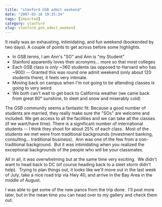 ```yaml
---
title: "stanford GSB admit weekend"
date: "2007-03-18 19:35:34"
tags: [imported]
category: stanford
slug: stanford_gsb_admit_weekend
---
```

	

It really was an exhausting, intimidating, and fun weekend (bookended by two days).  A couple of points to get across before some highlights.

<ul>
	<li>In GSB terms, I am Ann's "SO" and Ann is "my Student"</li>
	<li>Stanford apparently loves their acronyms... more so that most colleges</li>
	<li>Each GSB class is<em> only</em> ~360 students (as opposed to Harvard who has ~900) -- Granted this was round one admit weekend (only about 120 students there), it feels very intimate.</li>
	<li>Moving back on campus when I'm not going to be attending classes is going to very weird</li>
	<li>We both can't wait to get back to California weather (we came back from great 80° sunshine, to sleet and snow and miserably cold)</li>
</ul>

The GSB community seems a fantastic fit.  Because a good number of students are married, they really make sure the "SOs" are welcome and included.  We get access to all the facilities and we can take all the classes (if we want/have time).  There is a significant number of international students -- I think they shoot for about 25% of each class.  Most of the students we met were from traditional backgrounds (investment banking, consulting... traditional business).  Ann was one of the few from a non-traditional background.  But it was intimidating when you realized the exceptional backgrounds of the people who will be your classmates.

All in all, it was overwhelming but at the same time very exciting.  We didn't want to head back to DC (of course heading back to a sleet storm didn't help).  Trying to plan things out, it looks like we'll move out in the last week of July, take a nice road trip via Hwy 40, and arrive in the Bay Area in the middle of August.

I was able to get some of the new panos from the trip done.  I'll post more later, but in the mean time you can head over to my gallery and check them out.

